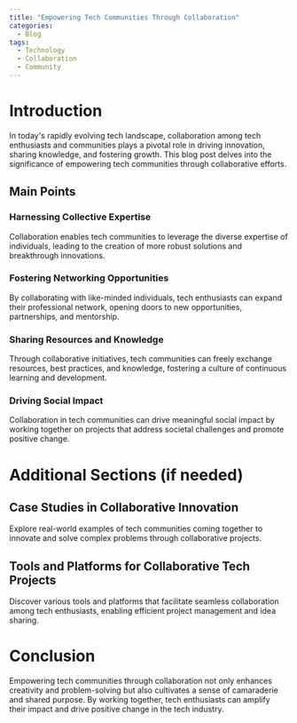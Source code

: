 ```yaml
---
title: "Empowering Tech Communities Through Collaboration"
categories:
  - Blog
tags:
  - Technology
  - Collaboration
  - Community
---
```


# Introduction
In today's rapidly evolving tech landscape, collaboration among tech enthusiasts and communities plays a pivotal role in driving innovation, sharing knowledge, and fostering growth. This blog post delves into the significance of empowering tech communities through collaborative efforts.

## Main Points
### Harnessing Collective Expertise
Collaboration enables tech communities to leverage the diverse expertise of individuals, leading to the creation of more robust solutions and breakthrough innovations.

### Fostering Networking Opportunities
By collaborating with like-minded individuals, tech enthusiasts can expand their professional network, opening doors to new opportunities, partnerships, and mentorship.

### Sharing Resources and Knowledge
Through collaborative initiatives, tech communities can freely exchange resources, best practices, and knowledge, fostering a culture of continuous learning and development.

### Driving Social Impact
Collaboration in tech communities can drive meaningful social impact by working together on projects that address societal challenges and promote positive change.

# Additional Sections (if needed)
## Case Studies in Collaborative Innovation
Explore real-world examples of tech communities coming together to innovate and solve complex problems through collaborative projects.

## Tools and Platforms for Collaborative Tech Projects
Discover various tools and platforms that facilitate seamless collaboration among tech enthusiasts, enabling efficient project management and idea sharing.

# Conclusion
Empowering tech communities through collaboration not only enhances creativity and problem-solving but also cultivates a sense of camaraderie and shared purpose. By working together, tech enthusiasts can amplify their impact and drive positive change in the tech industry.